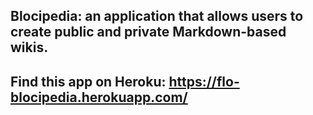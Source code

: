 ## Blocipedia: an application that allows users to create public and private Markdown-based wikis. 

## Find this app on Heroku: https://flo-blocipedia.herokuapp.com/